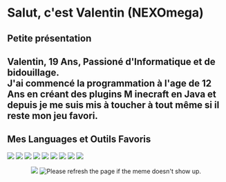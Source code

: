<h1>Salut, c'est Valentin (NEXOmega)</h1>
<p>
<h2>Petite présentation<h2>
Valentin, 19 Ans, Passioné d'Informatique et de bidouillage.<br/>
J'ai commencé la programmation à l'age de 12 Ans en créant des plugins M    inecraft en Java et depuis je me suis mis à toucher à tout même si il reste mon jeu favori.
</p>

<h2>Mes Languages et Outils Favoris</br></h2>
<p>
<img src="https://img.shields.io/badge/-Java-blue?style=flat-square&logo=java&logoColor=white" />
<img src="https://img.shields.io/badge/-JavaScript-blue?style=flat-square&logo=javascript&logoColor=white" />
<img src="https://img.shields.io/badge/-MongoDB-blue?style=flat-square&logo=mongodb&logoColor=white" />
<img src="https://img.shields.io/badge/-Redis-blue?style=flat-square&logo=redi&logoColor=white" />
<img src="https://img.shields.io/badge/-NodeJs-blue?style=flat-square&logo=Node.js&logoColor=white" />
<img src="https://img.shields.io/badge/-Git-blue?style=flat-square&logo=git&logoColor=white" />
<img src="https://img.shields.io/badge/-Linux-blue?style=flat-square&logo=linux&logoColor=white" />
<img src="https://img.shields.io/badge/-NixOs-blue?style=flat-square&logo=nixos&logoColor=white" />
<img src="https://img.shields.io/badge/-Godot-blue?style=flat-square&logo=godot-engine&logoColor=white" />
</p>

<p align="center">
<img src="https://github-readme-stats.vercel.app/api?username=NEXOmega&amp;show_icons=true" />
<img src='https://random-memer.herokuapp.com/' title="Meme" alt="Please refresh the page if the meme doesn't show up.">
</p>